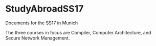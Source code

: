 # StudyAbroadSS17
Documents for the SS17 in Munich

The three courses in focus are Compiler, Computer Architecture, and Secure Network Management.
